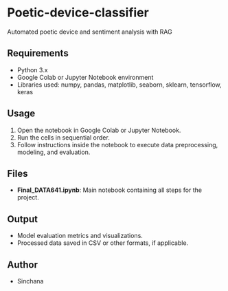 # Poetic-device-classifier
Automated poetic device and sentiment analysis with RAG

## Requirements
- Python 3.x
- Google Colab or Jupyter Notebook environment
- Libraries used: numpy, pandas, matplotlib, seaborn, sklearn, tensorflow, keras

## Usage
1. Open the notebook in Google Colab or Jupyter Notebook.
2. Run the cells in sequential order.
3. Follow instructions inside the notebook to execute data preprocessing, modeling, and evaluation.

## Files
- **Final_DATA641.ipynb**: Main notebook containing all steps for the project.

## Output
- Model evaluation metrics and visualizations.
- Processed data saved in CSV or other formats, if applicable.

## Author
- Sinchana 

